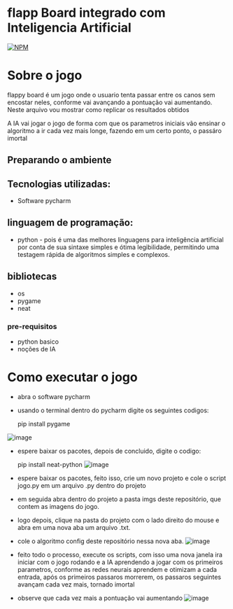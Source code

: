 # flapp Board integrado com Inteligencia Artificial

[![NPM](https://img.shields.io/npm/l/react)](https://github.com/devsuperior/sds1-wmazoni/blob/master/LICENSE) 

# Sobre o jogo
flappy board é um jogo onde o usuario tenta passar entre os canos sem encostar neles, conforme vai avançando a pontuação vai aumentando. Neste arquivo vou mostrar como replicar os resultados obtidos

A IA vai jogar o jogo de forma com que os parametros iniciais vão ensinar o algoritmo a ir cada vez mais longe, fazendo em um certo ponto, o passáro imortal

## Preparando o ambiente


## Tecnologias utilizadas:
- Software pycharm
## linguagem de programação:
- python - pois  é uma das melhores linguagens para inteligência artificial por conta de sua sintaxe simples e ótima legibilidade, permitindo uma testagem rápida de algoritmos simples e complexos.
## bibliotecas
- os
- pygame
- neat
### pre-requisitos
- python basico 
- noções de IA

# Como executar o jogo
- abra o software pycharm

- usando o terminal dentro do pycharm digite os seguintes codigos: 
 
  pip install pygame
  
 ![image](https://user-images.githubusercontent.com/109243220/179334965-ea2f31d5-eeda-4be1-9e98-77405a67f84f.png)
 
 
- espere baixar os pacotes, depois de concluido, digite o codigo: 
  
  pip install neat-python
  ![image](https://user-images.githubusercontent.com/109243220/179335043-6e99e538-fcad-4cb6-b7ff-802148dc37c6.png)


- espere baixar os pacotes, feito isso, crie um novo projeto e cole o script jogo.py em um arquivo .py dentro do projeto

- em seguida abra dentro do projeto a pasta imgs deste repositório, que contem as imagens do jogo.

- logo depois, clique na pasta do projeto com o lado direito do mouse e abra em uma nova aba um arquivo .txt.

- cole o algoritmo config deste repositório nessa nova aba.
![image](https://user-images.githubusercontent.com/109243220/179335392-2216ac6f-a293-4b39-9078-519815f0e8f8.png)

- feito todo o processo, execute os scripts, com isso uma nova janela ira iniciar com o jogo rodando e a IA aprendendo a jogar com os primeiros parametros, conforme as redes neurais aprendem e otimizam a cada entrada, após os primeiros passaros morrerem, os passaros seguintes avançam cada vez mais, tornado imortal 

- observe que cada vez mais a pontuação vai aumentando
![image](https://user-images.githubusercontent.com/109243220/179334881-24895501-4976-47f4-aec9-c219d1a5386f.png)







